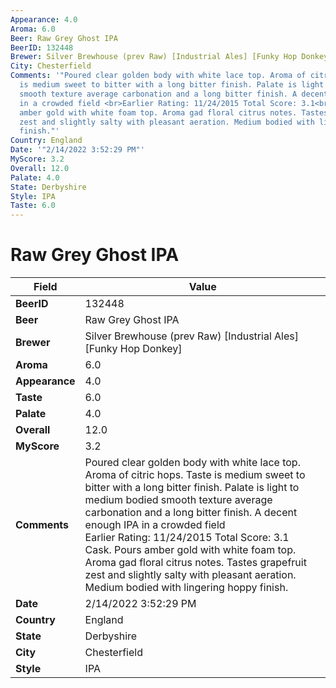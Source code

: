 ```yaml
---
Appearance: 4.0
Aroma: 6.0
Beer: Raw Grey Ghost IPA
BeerID: 132448
Brewer: Silver Brewhouse (prev Raw) [Industrial Ales] [Funky Hop Donkey]
City: Chesterfield
Comments: '"Poured clear golden body with white lace top. Aroma of citric hops. Taste
  is medium sweet to bitter with a long bitter finish. Palate is light to medium bodied
  smooth texture average carbonation and a long bitter finish. A decent enough IPA
  in a crowded field <br>Earlier Rating: 11/24/2015 Total Score: 3.1<br>Cask. Pours
  amber gold with white foam top. Aroma gad floral citrus notes. Tastes grapefruit
  zest and slightly salty with pleasant aeration. Medium bodied with lingering hoppy
  finish."'
Country: England
Date: '"2/14/2022 3:52:29 PM"'
MyScore: 3.2
Overall: 12.0
Palate: 4.0
State: Derbyshire
Style: IPA
Taste: 6.0
---
```


# Raw Grey Ghost IPA

| Field         | Value |
|---------------|-------|
| **BeerID** | 132448 |
| **Beer** | Raw Grey Ghost IPA |
| **Brewer** | Silver Brewhouse (prev Raw) [Industrial Ales] [Funky Hop Donkey] |
| **Aroma** | 6.0 |
| **Appearance** | 4.0 |
| **Taste** | 6.0 |
| **Palate** | 4.0 |
| **Overall** | 12.0 |
| **MyScore** | 3.2 |
| **Comments** | Poured clear golden body with white lace top. Aroma of citric hops. Taste is medium sweet to bitter with a long bitter finish. Palate is light to medium bodied smooth texture average carbonation and a long bitter finish. A decent enough IPA in a crowded field <br>Earlier Rating: 11/24/2015 Total Score: 3.1<br>Cask. Pours amber gold with white foam top. Aroma gad floral citrus notes. Tastes grapefruit zest and slightly salty with pleasant aeration. Medium bodied with lingering hoppy finish. |
| **Date** | 2/14/2022 3:52:29 PM |
| **Country** | England |
| **State** | Derbyshire |
| **City** | Chesterfield |
| **Style** | IPA |
